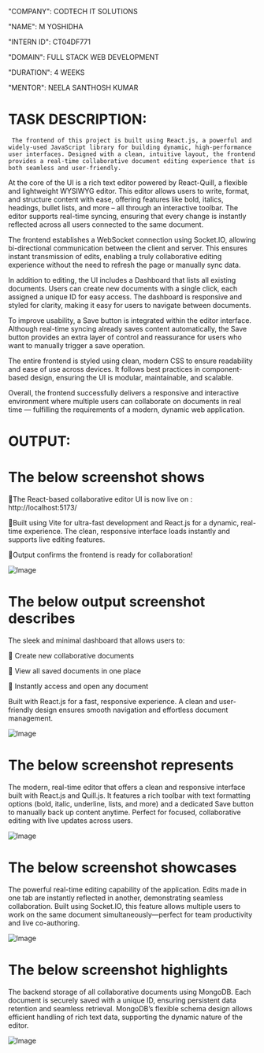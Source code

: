 "COMPANY": CODTECH IT SOLUTIONS

"NAME": M YOSHIDHA

"INTERN ID": CT04DF771

"DOMAIN": FULL STACK WEB DEVELOPMENT

"DURATION": 4 WEEKS

"MENTOR": NEELA SANTHOSH KUMAR




# TASK DESCRIPTION:

     The frontend of this project is built using React.js, a powerful and widely-used JavaScript library for building dynamic, high-performance user interfaces. Designed with a clean, intuitive layout, the frontend provides a real-time collaborative document editing experience that is both seamless and user-friendly.

At the core of the UI is a rich text editor powered by React-Quill, a flexible and lightweight WYSIWYG editor. This editor allows users to write, format, and structure content with ease, offering features like bold, italics, headings, bullet lists, and more – all through an interactive toolbar. The editor supports real-time syncing, ensuring that every change is instantly reflected across all users connected to the same document.

The frontend establishes a WebSocket connection using Socket.IO, allowing bi-directional communication between the client and server. This ensures instant transmission of edits, enabling a truly collaborative editing experience without the need to refresh the page or manually sync data.

In addition to editing, the UI includes a Dashboard that lists all existing documents. Users can create new documents with a single click, each assigned a unique ID for easy access. The dashboard is responsive and styled for clarity, making it easy for users to navigate between documents.

To improve usability, a Save button is integrated within the editor interface. Although real-time syncing already saves content automatically, the Save button provides an extra layer of control and reassurance for users who want to manually trigger a save operation.

The entire frontend is styled using clean, modern CSS to ensure readability and ease of use across devices. It follows best practices in component-based design, ensuring the UI is modular, maintainable, and scalable.

Overall, the frontend successfully delivers a responsive and interactive environment where multiple users can collaborate on documents in real time — fulfilling the requirements of a modern, dynamic web application.




# OUTPUT:


 # The below screenshot shows

🔹The React-based collaborative editor UI is now live on : http://localhost:5173/


🔹Built using Vite for ultra-fast development and React.js for a dynamic, real-time experience. The clean, responsive interface loads instantly and supports live editing features.


🔹Output confirms the frontend is ready for collaboration!





![Image](https://github.com/user-attachments/assets/70b28cc5-853c-42fb-a9b0-0c31bd98b97e)











# The below output screenshot describes

The sleek and minimal dashboard that allows users to:

🔹 Create new collaborative documents

🔹 View all saved documents in one place

🔹 Instantly access and open any document

Built with React.js for a fast, responsive experience. A clean and user-friendly design ensures smooth navigation and effortless document management.










![Image](https://github.com/user-attachments/assets/215dd967-9766-408c-9a49-beeab2c2ede7)









# The below screenshot represents

The modern, real-time editor that offers a clean and responsive interface built with React.js and Quill.js. It features a rich toolbar with text formatting options (bold, italic, underline, lists, and more) and a dedicated Save button to manually back up content anytime. Perfect for focused, collaborative editing with live updates across users.








![Image](https://github.com/user-attachments/assets/59e1df6e-1d86-4f06-b2db-d7ff2da35cfb)












# The below screenshot showcases

The powerful real-time editing capability of the application. Edits made in one tab are instantly reflected in another, demonstrating seamless collaboration. Built using Socket.IO, this feature allows multiple users to work on the same document simultaneously—perfect for team productivity and live co-authoring.







![Image](https://github.com/user-attachments/assets/d5b7fe39-f96b-4c96-aed3-3105618dfc7c)









# The below screenshot highlights

The backend storage of all collaborative documents using MongoDB. Each document is securely saved with a unique ID, ensuring persistent data retention and seamless retrieval. MongoDB’s flexible schema design allows efficient handling of rich text data, supporting the dynamic nature of the editor.






![Image](https://github.com/user-attachments/assets/f3b5abc9-b043-4f14-9779-434e441c4556)




